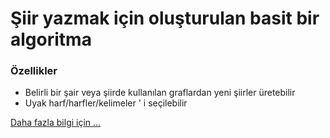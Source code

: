 # Şiir yazmak için oluşturulan basit bir algoritma

### Özellikler
- Belirli bir şair veya şiirde kullanılan graflardan yeni şiirler üretebilir
- Uyak harf/harfler/kelimeler ' i seçilebilir


[Daha fazla bilgi için ... ](https://erolsinangil.com/yazi/siir-yazan-algoritma-kisim1-veri-isleme)
